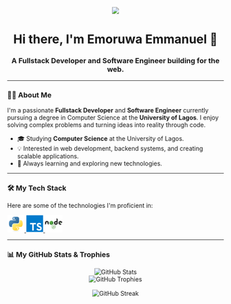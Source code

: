 <div id="header" align="center">
  <img src="https://media.giphy.com/media/M9gbBd9nbDrOTu1Mqx/giphy.gif" width="100"/>
</div>

<h1 align="center">Hi there, I'm Emoruwa Emmanuel 👋</h1>
<h3 align="center">A Fullstack Developer and Software Engineer building for the web.</h3>

---

### 👨‍💻 About Me

I'm a passionate **Fullstack Developer** and **Software Engineer** currently pursuing a degree in Computer Science at the **University of Lagos**. I enjoy solving complex problems and turning ideas into reality through code.

-   🎓 Studying **Computer Science** at the University of Lagos.
-   💡 Interested in web development, backend systems, and creating scalable applications.
-   🌱 Always learning and exploring new technologies.

---

### 🛠️ My Tech Stack

Here are some of the technologies I'm proficient in:

<p align="left">
  <a href="https://www.python.org" target="_blank" rel="noreferrer">
    <img src="https://raw.githubusercontent.com/devicons/devicon/master/icons/python/python-original.svg" alt="python" width="40" height="40"/>
  </a>
  <a href="https://www.typescriptlang.org/" target="_blank" rel="noreferrer">
    <img src="https://raw.githubusercontent.com/devicons/devicon/master/icons/typescript/typescript-original.svg" alt="typescript" width="40" height="40"/>
  </a>
  <a href="https://nodejs.org" target="_blank" rel="noreferrer">
    <img src="https://raw.githubusercontent.com/devicons/devicon/master/icons/nodejs/nodejs-original-wordmark.svg" alt="nodejs" width="40" height="40"/>
  </a>
</p>

---

### 📊 My GitHub Stats & Trophies

<p align="center">
  <img src="https://github-readme-stats.vercel.app/api?username=Emzee-Creates&show_icons=true&theme=radical&hide_border=true&include_all_commits=true&count_private=true" alt="GitHub Stats" />
  <br/>
  <img src="https://github-profile-trophy.vercel.app/?username=Emzee-Creates&theme=radical&hide_border=true&no-frame=true&row=1&column=7" alt="GitHub Trophies" />
</p>

<p align="center">
  <img align="center" src="https://github-readme-streak-stats.herokuapp.com/?user=YOUR_USERNAME&theme=radical&hide_border=true" alt="GitHub Streak" />
</p>

